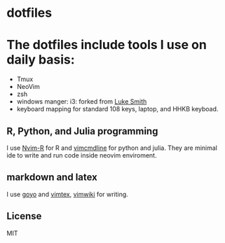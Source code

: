 # dotfiles
# The dotfiles include tools I use on daily basis:
* Tmux
* NeoVim
* zsh
* windows manger: i3: forked from [Luke Smith](https://github.com/LukeSmithxyz/voidrice/blob/master/.config/i3/config)
* keyboard mapping for standard 108 keys, laptop, and HHKB keyboad.

## R, Python, and Julia programming
I use [Nvim-R](https://github.com/jalvesaq/Nvim-R) for R and [vimcmdline](https://github.com/jalvesaq/vimcmdline) for python and julia.
They are minimal ide to write and run code inside neovim enviroment.  

## markdown and latex
I use [goyo](https://github.com/junegunn/goyo.vim) and [vimtex](https://github.com/lervag/vimtex), [vimwiki](https://github.com/vimwiki/vimwiki) for writing. 



License
-------

MIT
